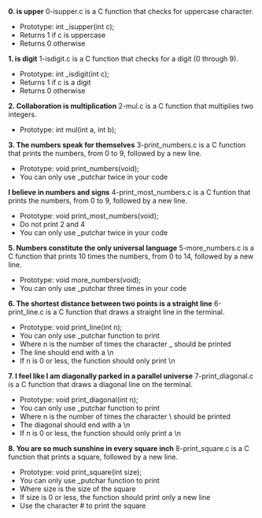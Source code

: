 **0. is upper**
0-isupper.c is a C function that checks for uppercase character.
- Prototype: int \_isupper(int c);
- Returns 1 if c is uppercase
- Returns 0 otherwise

**1. is digit**
1-isdigit.c is a C function that checks for a digit (0 through 9).
- Prototype: int \_isdigit(int c);
- Returns 1 if c is a digit
- Returns 0 otherwise

**2. Collaboration is multiplication**
2-mul.c is a C function that multiplies two integers.
- Prototype: int mul(int a, int b);

**3. The numbers speak for themselves**
3-print_numbers.c is a C function that prints the numbers, from 0 to 9, followed by a new line.
- Prototype: void print_numbers(void);
- You can only use \_putchar twice in your code

**I believe in numbers and signs**
4-print_most_numbers.c is a C funtion that prints the numbers, from 0 to 9, followed by a new line.
- Prototype: void print_most_numbers(void);
- Do not print 2 and 4
- You can only use \_putchar twice in your code

**5. Numbers constitute the only universal language**
5-more_numbers.c is a C function that prints 10 times the numbers, from 0 to 14, followed by a new line.
- Prototype: void more_numbers(void);
- You can only use \_putchar three times in your code

**6. The shortest distance between two points is a straight line**
6-print_line.c is a C function  that draws a straight line in the terminal.
- Prototype: void print_line(int n);
- You can only use \_putchar function to print
- Where n is the number of times the character _ should be printed
- The line should end with a \n
- If n is 0 or less, the function should only print \n

**7. I feel like I am diagonally parked in a parallel universe**
7-print_diagonal.c is a C function that draws a diagonal line on the terminal.
- Prototype: void print_diagonal(int n);
- You can only use \_putchar function to print
- Where n is the number of times the character \ should be printed
- The diagonal should end with a \n
- If n is 0 or less, the function should only print a \n

**8. You are so much sunshine in every square inch**
8-print_square.c is a C function that prints a square, followed by a new line.
- Prototype: void print_square(int size);
- You can only use \_putchar function to print
- Where size is the size of the square
- If size is 0 or less, the function should print only a new line
- Use the character # to print the square
